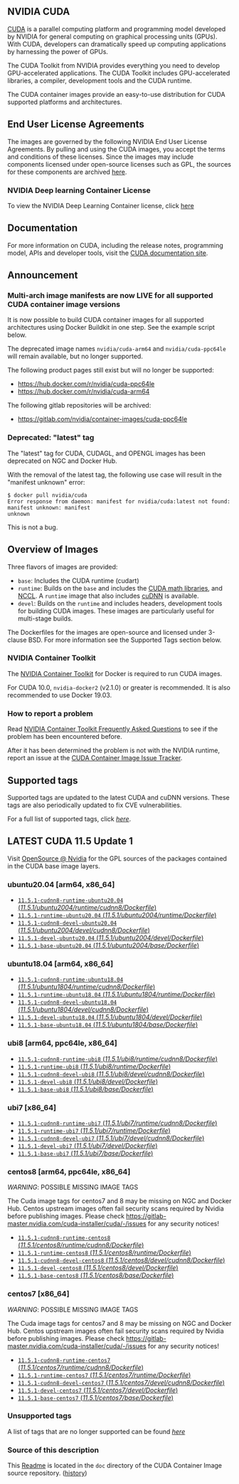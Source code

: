 ## NVIDIA CUDA

[CUDA](https://developer.nvidia.com/cuda-zone) is a parallel computing platform and programming model developed by NVIDIA for general computing on graphical processing units (GPUs). With CUDA, developers can dramatically speed up computing applications by harnessing the power of GPUs.

The CUDA Toolkit from NVIDIA provides everything you need to develop GPU-accelerated applications. The CUDA Toolkit includes GPU-accelerated libraries, a compiler, development tools and the CUDA runtime.

The CUDA container images provide an easy-to-use distribution for CUDA supported platforms and architectures.

## End User License Agreements

The images are governed by the following NVIDIA End User License Agreements. By pulling and using the CUDA images, you accept the terms and conditions of these licenses.
Since the images may include components licensed under open-source licenses such as GPL, the sources for these components are archived [here](https://developer.download.nvidia.com/compute/cuda/opensource/image).

### NVIDIA Deep learning Container License

To view the NVIDIA Deep Learning Container license, click [here](https://developer.nvidia.com/ngc/nvidia-deep-learning-container-license)

## Documentation

For more information on CUDA, including the release notes, programming model, APIs and developer tools, visit the [CUDA documentation site](https://docs.nvidia.com/cuda).

## Announcement

### Multi-arch image manifests are now LIVE for all supported CUDA container image versions

It is now possible to build CUDA container images for all supported architectures using Docker
Buildkit in one step. See the example script below.

The deprecated image names `nvidia/cuda-arm64` and `nvidia/cuda-ppc64le` will remain available, but no longer supported.

The following product pages still exist but will no longer be supported:

* https://hub.docker.com/r/nvidia/cuda-ppc64le
* https://hub.docker.com/r/nvidia/cuda-arm64

The following gitlab repositories will be archived:

* https://gitlab.com/nvidia/container-images/cuda-ppc64le

### Deprecated: "latest" tag

The "latest" tag for CUDA, CUDAGL, and OPENGL images has been deprecated on NGC and Docker Hub.

With the removal of the latest tag, the following use case will result in the "manifest unknown" error:

```
$ docker pull nvidia/cuda
Error response from daemon: manifest for nvidia/cuda:latest not found: manifest unknown: manifest
unknown
```

This is not a bug.

## Overview of Images

Three flavors of images are provided:
- `base`: Includes the CUDA runtime (cudart)
- `runtime`: Builds on the `base` and includes the [CUDA math libraries](https://developer.nvidia.com/gpu-accelerated-libraries), and [NCCL](https://developer.nvidia.com/nccl). A `runtime` image that also includes [cuDNN](https://developer.nvidia.com/cudnn) is available.
- `devel`: Builds on the `runtime` and includes headers, development tools for building CUDA images. These images are particularly useful for multi-stage builds.

The Dockerfiles for the images are open-source and licensed under 3-clause BSD. For more information see the Supported Tags section below.

### NVIDIA Container Toolkit

The [NVIDIA Container Toolkit](https://github.com/NVIDIA/nvidia-docker) for Docker is required to run CUDA images.

For CUDA 10.0, `nvidia-docker2` (v2.1.0) or greater is recommended. It is also recommended to use Docker 19.03.

### How to report a problem

Read [NVIDIA Container Toolkit Frequently Asked Questions](https://github.com/NVIDIA/nvidia-docker/wiki/Frequently-Asked-Questions) to see if the problem has been encountered before.

After it has been determined the problem is not with the NVIDIA runtime, report an issue at the [CUDA Container Image Issue Tracker](https://gitlab.com/nvidia/container-images/cuda/-/issues).

## Supported tags

Supported tags are updated to the latest CUDA and cuDNN versions. These tags are also periodically updated to fix CVE vulnerabilities.

For a full list of supported tags, click [*here*](https://gitlab.com/nvidia/container-images/cuda/blob/master/doc/supported-tags.md).

## LATEST CUDA 11.5 Update 1

Visit [OpenSource @ Nvidia](https://developer.download.nvidia.com/compute/cuda/opensource/image/) for the GPL sources of the packages contained in the CUDA base image layers.

### ubuntu20.04 [arm64, x86_64]

- [`11.5.1-cudnn8-runtime-ubuntu20.04` (*11.5.1/ubuntu2004/runtime/cudnn8/Dockerfile*)](https://gitlab.com/nvidia/container-images/cuda/blob/master/dist/11.5.1/ubuntu2004/runtime/cudnn8/Dockerfile)
- [`11.5.1-runtime-ubuntu20.04` (*11.5.1/ubuntu2004/runtime/Dockerfile*)](https://gitlab.com/nvidia/container-images/cuda/blob/master/dist/11.5.1/ubuntu2004/runtime/Dockerfile)
- [`11.5.1-cudnn8-devel-ubuntu20.04` (*11.5.1/ubuntu2004/devel/cudnn8/Dockerfile*)](https://gitlab.com/nvidia/container-images/cuda/blob/master/dist/11.5.1/ubuntu2004/devel/cudnn8/Dockerfile)
- [`11.5.1-devel-ubuntu20.04` (*11.5.1/ubuntu2004/devel/Dockerfile*)](https://gitlab.com/nvidia/container-images/cuda/blob/master/dist/11.5.1/ubuntu2004/devel/Dockerfile)
- [`11.5.1-base-ubuntu20.04` (*11.5.1/ubuntu2004/base/Dockerfile*)](https://gitlab.com/nvidia/container-images/cuda/blob/master/dist/11.5.1/ubuntu2004/base/Dockerfile)

### ubuntu18.04 [arm64, x86_64]

- [`11.5.1-cudnn8-runtime-ubuntu18.04` (*11.5.1/ubuntu1804/runtime/cudnn8/Dockerfile*)](https://gitlab.com/nvidia/container-images/cuda/blob/master/dist/11.5.1/ubuntu1804/runtime/cudnn8/Dockerfile)
- [`11.5.1-runtime-ubuntu18.04` (*11.5.1/ubuntu1804/runtime/Dockerfile*)](https://gitlab.com/nvidia/container-images/cuda/blob/master/dist/11.5.1/ubuntu1804/runtime/Dockerfile)
- [`11.5.1-cudnn8-devel-ubuntu18.04` (*11.5.1/ubuntu1804/devel/cudnn8/Dockerfile*)](https://gitlab.com/nvidia/container-images/cuda/blob/master/dist/11.5.1/ubuntu1804/devel/cudnn8/Dockerfile)
- [`11.5.1-devel-ubuntu18.04` (*11.5.1/ubuntu1804/devel/Dockerfile*)](https://gitlab.com/nvidia/container-images/cuda/blob/master/dist/11.5.1/ubuntu1804/devel/Dockerfile)
- [`11.5.1-base-ubuntu18.04` (*11.5.1/ubuntu1804/base/Dockerfile*)](https://gitlab.com/nvidia/container-images/cuda/blob/master/dist/11.5.1/ubuntu1804/base/Dockerfile)

### ubi8 [arm64, ppc64le, x86_64]

- [`11.5.1-cudnn8-runtime-ubi8` (*11.5.1/ubi8/runtime/cudnn8/Dockerfile*)](https://gitlab.com/nvidia/container-images/cuda/blob/master/dist/11.5.1/ubi8/runtime/cudnn8/Dockerfile)
- [`11.5.1-runtime-ubi8` (*11.5.1/ubi8/runtime/Dockerfile*)](https://gitlab.com/nvidia/container-images/cuda/blob/master/dist/11.5.1/ubi8/runtime/Dockerfile)
- [`11.5.1-cudnn8-devel-ubi8` (*11.5.1/ubi8/devel/cudnn8/Dockerfile*)](https://gitlab.com/nvidia/container-images/cuda/blob/master/dist/11.5.1/ubi8/devel/cudnn8/Dockerfile)
- [`11.5.1-devel-ubi8` (*11.5.1/ubi8/devel/Dockerfile*)](https://gitlab.com/nvidia/container-images/cuda/blob/master/dist/11.5.1/ubi8/devel/Dockerfile)
- [`11.5.1-base-ubi8` (*11.5.1/ubi8/base/Dockerfile*)](https://gitlab.com/nvidia/container-images/cuda/blob/master/dist/11.5.1/ubi8/base/Dockerfile)

### ubi7 [x86_64]

- [`11.5.1-cudnn8-runtime-ubi7` (*11.5.1/ubi7/runtime/cudnn8/Dockerfile*)](https://gitlab.com/nvidia/container-images/cuda/blob/master/dist/11.5.1/ubi7/runtime/cudnn8/Dockerfile)
- [`11.5.1-runtime-ubi7` (*11.5.1/ubi7/runtime/Dockerfile*)](https://gitlab.com/nvidia/container-images/cuda/blob/master/dist/11.5.1/ubi7/runtime/Dockerfile)
- [`11.5.1-cudnn8-devel-ubi7` (*11.5.1/ubi7/devel/cudnn8/Dockerfile*)](https://gitlab.com/nvidia/container-images/cuda/blob/master/dist/11.5.1/ubi7/devel/cudnn8/Dockerfile)
- [`11.5.1-devel-ubi7` (*11.5.1/ubi7/devel/Dockerfile*)](https://gitlab.com/nvidia/container-images/cuda/blob/master/dist/11.5.1/ubi7/devel/Dockerfile)
- [`11.5.1-base-ubi7` (*11.5.1/ubi7/base/Dockerfile*)](https://gitlab.com/nvidia/container-images/cuda/blob/master/dist/11.5.1/ubi7/base/Dockerfile)

### centos8 [arm64, ppc64le, x86_64]

*WARNING*: POSSIBLE MISSING IMAGE TAGS

The Cuda image tags for centos7 and 8 may be missing on NGC and Docker Hub. Centos upstream images often fail security scans required by Nvidia before publishing images. Please check https://gitlab-master.nvidia.com/cuda-installer/cuda/-/issues for any security notices!

- [`11.5.1-cudnn8-runtime-centos8` (*11.5.1/centos8/runtime/cudnn8/Dockerfile*)](https://gitlab.com/nvidia/container-images/cuda/blob/master/dist/11.5.1/centos8/runtime/cudnn8/Dockerfile)
- [`11.5.1-runtime-centos8` (*11.5.1/centos8/runtime/Dockerfile*)](https://gitlab.com/nvidia/container-images/cuda/blob/master/dist/11.5.1/centos8/runtime/Dockerfile)
- [`11.5.1-cudnn8-devel-centos8` (*11.5.1/centos8/devel/cudnn8/Dockerfile*)](https://gitlab.com/nvidia/container-images/cuda/blob/master/dist/11.5.1/centos8/devel/cudnn8/Dockerfile)
- [`11.5.1-devel-centos8` (*11.5.1/centos8/devel/Dockerfile*)](https://gitlab.com/nvidia/container-images/cuda/blob/master/dist/11.5.1/centos8/devel/Dockerfile)
- [`11.5.1-base-centos8` (*11.5.1/centos8/base/Dockerfile*)](https://gitlab.com/nvidia/container-images/cuda/blob/master/dist/11.5.1/centos8/base/Dockerfile)

### centos7 [x86_64]

*WARNING*: POSSIBLE MISSING IMAGE TAGS

The Cuda image tags for centos7 and 8 may be missing on NGC and Docker Hub. Centos upstream images often fail security scans required by Nvidia before publishing images. Please check https://gitlab-master.nvidia.com/cuda-installer/cuda/-/issues for any security notices!

- [`11.5.1-cudnn8-runtime-centos7` (*11.5.1/centos7/runtime/cudnn8/Dockerfile*)](https://gitlab.com/nvidia/container-images/cuda/blob/master/dist/11.5.1/centos7/runtime/cudnn8/Dockerfile)
- [`11.5.1-runtime-centos7` (*11.5.1/centos7/runtime/Dockerfile*)](https://gitlab.com/nvidia/container-images/cuda/blob/master/dist/11.5.1/centos7/runtime/Dockerfile)
- [`11.5.1-cudnn8-devel-centos7` (*11.5.1/centos7/devel/cudnn8/Dockerfile*)](https://gitlab.com/nvidia/container-images/cuda/blob/master/dist/11.5.1/centos7/devel/cudnn8/Dockerfile)
- [`11.5.1-devel-centos7` (*11.5.1/centos7/devel/Dockerfile*)](https://gitlab.com/nvidia/container-images/cuda/blob/master/dist/11.5.1/centos7/devel/Dockerfile)
- [`11.5.1-base-centos7` (*11.5.1/centos7/base/Dockerfile*)](https://gitlab.com/nvidia/container-images/cuda/blob/master/dist/11.5.1/centos7/base/Dockerfile)

### Unsupported tags

A list of tags that are no longer supported can be found [*here*](https://gitlab.com/nvidia/container-images/cuda/blob/master/doc/unsupported-tags.md)

### Source of this description

This [Readme](https://gitlab.com/nvidia/container-images/cuda/blob/master/doc/README.md) is located in the `doc` directory of the CUDA Container Image source repository. ([history](https://gitlab.com/nvidia/container-images/cuda/commits/master/doc/README.md))
